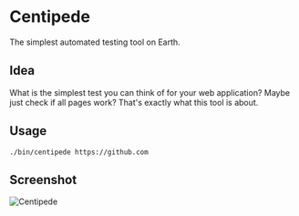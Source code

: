 # Centipede

The simplest automated testing tool on Earth.

## Idea

What is the simplest test you can think of for your web application? Maybe just check if all pages work? That's exactly what this tool is about.

## Usage

```
./bin/centipede https://github.com
```

## Screenshot

![Centipede](https://raw.githubusercontent.com/umpirsky/centipede/master/resources/images/screenshot.png)
